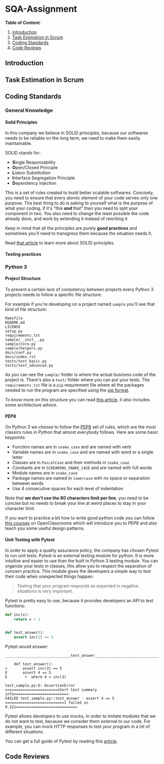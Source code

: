 # SQA-Assignment

**Table of Content**:
1. [Introduction](https://github.com/Harmos274/SQA-Assignment#introduction)
2. [Task Estimation in Scrum](https://github.com/Harmos274/SQA-Assignment#task-estimation-in-scrum)
3. [Coding Standards](https://github.com/Harmos274/SQA-Assignment#coding-standards)
4. [Code Reviews](https://github.com/Harmos274/SQA-Assignment#code-reviews)

## Introduction

## Task Estimation in Scrum

## Coding Standards

### General Knowledge

#### Solid Principles

In this company we believe in SOLID principles, because our softwares needs to be reliable on the long term, we need to make them easily maintainable.

SOLID stands for:
- **S**ingle Responsability
- **O**pen/Closed Principle
- **L**iskov Substitution
- **I**nterface Segregation Principle
- **D**ependency Injection

This is a set of rules created to build better scalable softwares.
Concisely, you need to ensure that every atomic element of your code serves only one purpose. The best thing to do is asking to yourself what is the purpose of what your coding, if it's "this ***and*** that" then you need to split your component in two. You also need to change the least possible the code already done, and work by extending it instead of rewriting it.

Keep in mind that all the principles are purely **good practices** and sometimes you'll need to transgress them because the situation needs it.

Read [that article](https://stackify.com/solid-design-principles/) to learn more about SOLID principles.

#### Testing practices

### Python 3

#### Project Structure

To prevent a certain lack of consistency between projects every Python 3 projects needs to follow a specific file structure.

For example if you're developing on a project named `sample` you'll see that kind of file structure:

```
Makefile
README.md
LICENSE
setup.py
requirements.txt
sample/__init__.py
sample/core.py
sample/helpers.py
docs/conf.py
docs/index.rst
tests/test_basic.py
tests/test_advanced.py
```

As you can see the `sample/` folder is where the actual business code of the project is. There's also a `test/` folder where you can put your tests.
The `requirements.txt` file is a `pip` requirement file where all the packages needed to run the program are specified using the [pip format](https://pip.pypa.io/en/stable/reference/requirements-file-format/#example).

To know more on this structure you can read [this article](https://docs.python-guide.org/writing/structure/), it also includes some architecture advice.

#### PEP8 

On Python 3 we choose to follow the [PEP8](https://realpython.com/python-pep8/) set of rules, which are the most classics rules in Python that almost everybody follows. Here are some basic keypoints:

- Function names are in `snake_case` and are named with verb
- Variable names are in `snake_case` and are named with word or a single letter
- Classes are in `PascalCase` and their methods in `snake_case`
- Constants are in `SCREAMING_SNAKE_CASE` and are named with full words
- Module names are in `snake_case`
- Package names are named in `lowercase` with no space or separation between words
- Use 4 consecutive spaces for each level of indentation

Note that **we don't use the 80 characters limit per line**, you need to be concise but no needs to break your line at weird places to stay in your character limit.

If you want to practice a bit how to write good python code you can follow [this courses](https://openclassrooms.com/en/courses/6900866-write-maintainable-python-code) on OpenClassrooms which will introduce you to PEP8 and also teach you some useful design patterns.

#### Unit Testing with Pytest

In order to apply a quality assurance policy, the company has chosen Pytest to run unit tests.
Pytest is an external testing module for python. It is more intuitive and easier to use than the built in Python 3 testing module.
You can organize your tests in classes, this allow you to respect the separation of concern practice.
This module gives the developers a simple way to test their code when unexpected things happen.

>Testing that your program responds as expected in negative situations is very important.

Pytest is pretty easy to use, because it provides developers an API to test functions:

```python
def inc(x):
    return x + 1


def test_answer():
    assert inc(3) == 5
```

Pytest would answer:

```
______________________________test_answer_______________________________

    def test_answer():
>       assert inc(3) == 5
E       assert 4 == 5
E        +  where 4 = inc(3)

test_sample.py:6: AssertionError
========================short test summary info=========================
FAILED test_sample.py::test_answer - assert 4 == 5
===========================1 failed in 0.12s============================
```


Pytest allows developers to use mocks, in order to imitate modules that we do not want to test, because we consider them external to our code. For example, you can mock HTTP responses to test your program in a lot of different situations.

You can get a full guide of Pytest by reading this [article](https://medium.com/worldsensing-techblog/tips-and-tricks-for-unit-tests-b35af5ba79b1).

## Code Reviews

